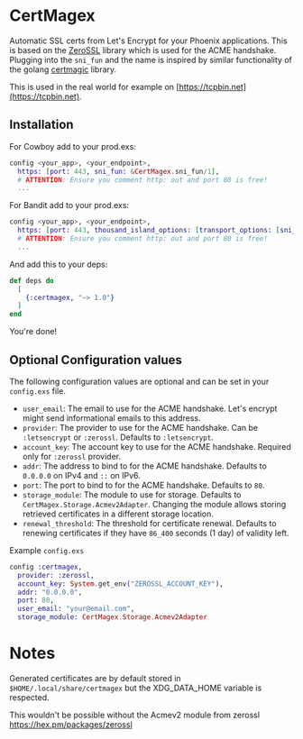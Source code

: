 # CertMagex

Automatic SSL certs from Let's Encrypt for your Phoenix applications. This is based on the [ZeroSSL](https://github.com/riccardomanfrin/zerossl) library which is used for the ACME handshake. Plugging into the `sni_fun` and the name is inspired by similar functionality of the golang [certmagic](https://github.com/caddyserver/certmagic) library.

This is used in the real world for example on [https://tcpbin.net](https://tcpbin.net).

## Installation

For Cowboy add to your prod.exs:

```elixir
config <your_app>, <your_endpoint>,
  https: [port: 443, sni_fun: &CertMagex.sni_fun/1],
  # ATTENTION: Ensure you comment http: out and port 80 is free!
  ...
```

For Bandit add to your prod.exs:

```elixir
config <your_app>, <your_endpoint>,
  https: [port: 443, thousand_island_options: [transport_options: [sni_fun: &CertMagex.sni_fun/1]]],
  # ATTENTION: Ensure you comment http: out and port 80 is free!
  ...
```

And add this to your deps:

```elixir
def deps do
  [
    {:certmagex, "~> 1.0"}
  ]
end
```

You're done!

## Optional Configuration values

The following configuration values are optional and can be set in your `config.exs` file.

- `user_email`: The email to use for the ACME handshake. Let's encrypt might send informational emails to this address.
- `provider`: The provider to use for the ACME handshake. Can be `:letsencrypt` or `:zerossl`. Defaults to `:letsencrypt`.
- `account_key`: The account key to use for the ACME handshake. Required only for `:zerossl` provider.
- `addr`: The address to bind to for the ACME handshake. Defaults to `0.0.0.0` on IPv4 and `::` on IPv6.
- `port`: The port to bind to for the ACME handshake. Defaults to `80`.
- `storage_module`: The module to use for storage. Defaults to `CertMagex.Storage.Acmev2Adapter`. Changing the module allows storing retrieved certificates in a different storage location.
- `renewal_threshold`: The threshold for certificate renewal. Defaults to renewing certificates if they have `86_400` seconds (1 day) of validity left.

Example `config.exs`

```elixir
config :certmagex,
  provider: :zerossl,
  account_key: System.get_env("ZEROSSL_ACCOUNT_KEY"),
  addr: "0.0.0.0",
  port: 80,
  user_email: "your@email.com",
  storage_module: CertMagex.Storage.Acmev2Adapter
```

# Notes

Generated certificates are by default stored in `$HOME/.local/share/certmagex` but the XDG_DATA_HOME variable is respected.

This wouldn't be possible without the Acmev2 module from zerossl https://hex.pm/packages/zerossl
